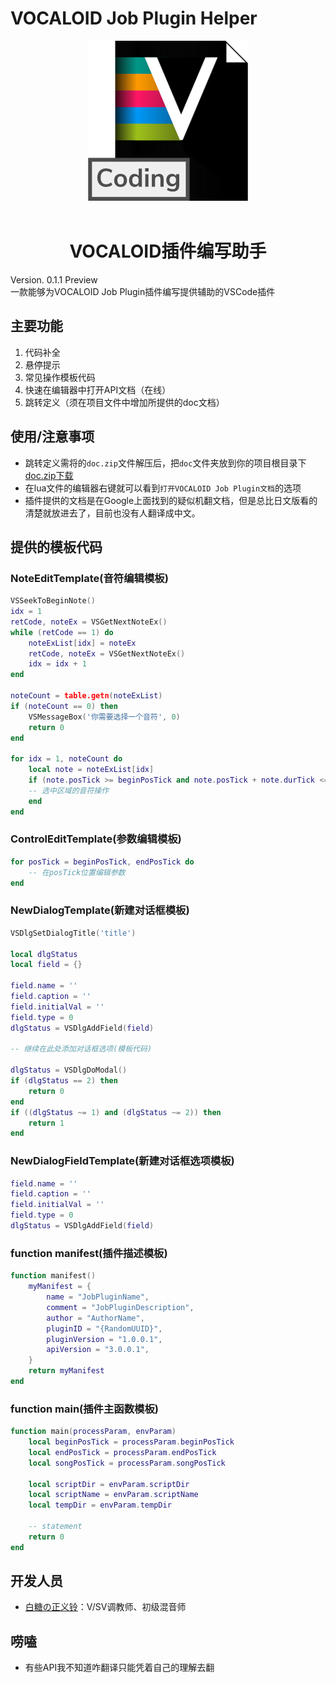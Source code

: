 # VOCALOID Job Plugin Helper
<center><img src="images/vcoding.png"></center>
<br>
<center><h1>VOCALOID插件编写助手</h1></center>
Version. 0.1.1 Preview
<br>
一款能够为VOCALOID Job Plugin插件编写提供辅助的VSCode插件
<br>

## 主要功能
1. 代码补全
2. 悬停提示
3. 常见操作模板代码
4. 快速在编辑器中打开API文档（在线）
5. 跳转定义（须在项目文件中增加所提供的doc文档）

## 使用/注意事项
* 跳转定义需将的`doc.zip`文件解压后，把`doc`文件夹放到你的项目根目录下
[doc.zip下载](https://raw.githubusercontent.com/Xujiayang12/vocaloid-jobplugin-helper/master/doc.zip)
* 在lua文件的编辑器右键就可以看到`打开VOCALOID Job Plugin文档`的选项
* 插件提供的文档是在Google上面找到的疑似机翻文档，但是总比日文版看的清楚就放进去了，目前也没有人翻译成中文。

## 提供的模板代码
### NoteEditTemplate(音符编辑模板)

```lua
VSSeekToBeginNote()
idx = 1
retCode, noteEx = VSGetNextNoteEx()
while (retCode == 1) do
    noteExList[idx] = noteEx
    retCode, noteEx = VSGetNextNoteEx()
    idx = idx + 1
end

noteCount = table.getn(noteExList)
if (noteCount == 0) then
    VSMessageBox('你需要选择一个音符', 0)
    return 0
end

for idx = 1, noteCount do
    local note = noteExList[idx]
    if (note.posTick >= beginPosTick and note.posTick + note.durTick <= endPosTick) then
    -- 选中区域的音符操作
    end
end
```

### ControlEditTemplate(参数编辑模板)

```lua
for posTick = beginPosTick, endPosTick do
    -- 在posTick位置编辑参数
end
```

### NewDialogTemplate(新建对话框模板)

```lua
VSDlgSetDialogTitle('title')

local dlgStatus
local field = {}

field.name = ''
field.caption = ''
field.initialVal = ''
field.type = 0
dlgStatus = VSDlgAddField(field)

-- 继续在此处添加对话框选项(模板代码)

dlgStatus = VSDlgDoModal()
if (dlgStatus == 2) then
    return 0
end
if ((dlgStatus ~= 1) and (dlgStatus ~= 2)) then
    return 1
end
```

### NewDialogFieldTemplate(新建对话框选项模板)

```lua
field.name = ''
field.caption = ''
field.initialVal = ''
field.type = 0
dlgStatus = VSDlgAddField(field)
```

### function manifest(插件描述模板)

```lua
function manifest()
    myManifest = {
        name = "JobPluginName",
        comment = "JobPluginDescription",
        author = "AuthorName",
        pluginID = "{RandomUUID}",
        pluginVersion = "1.0.0.1",
        apiVersion = "3.0.0.1",
    }
    return myManifest
end
```

### function main(插件主函数模板)

```lua
function main(processParam, envParam)
    local beginPosTick = processParam.beginPosTick
    local endPosTick = processParam.endPosTick
    local songPosTick = processParam.songPosTick

    local scriptDir = envParam.scriptDir
    local scriptName = envParam.scriptName
    local tempDir = envParam.tempDir

    -- statement
    return 0
end
```



## 开发人员
* [白糖の正义铃](https://space.bilibili.com/180668218)：V/SV调教师、初级混音师

## 唠嗑
* 有些API我不知道咋翻译只能凭着自己的理解去翻